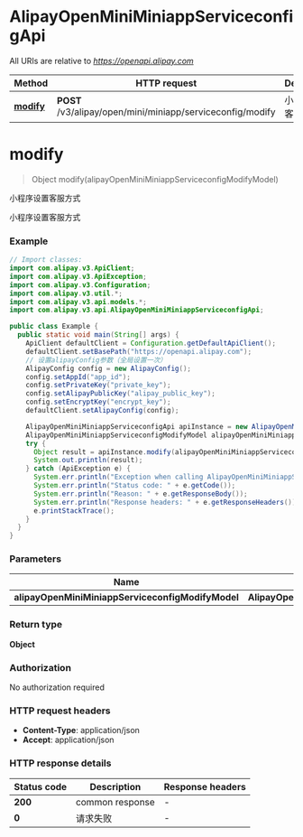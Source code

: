 # AlipayOpenMiniMiniappServiceconfigApi

All URIs are relative to *https://openapi.alipay.com*

| Method | HTTP request | Description |
|------------- | ------------- | -------------|
| [**modify**](AlipayOpenMiniMiniappServiceconfigApi.md#modify) | **POST** /v3/alipay/open/mini/miniapp/serviceconfig/modify | 小程序设置客服方式 |


<a name="modify"></a>
# **modify**
> Object modify(alipayOpenMiniMiniappServiceconfigModifyModel)

小程序设置客服方式

小程序设置客服方式

### Example
```java
// Import classes:
import com.alipay.v3.ApiClient;
import com.alipay.v3.ApiException;
import com.alipay.v3.Configuration;
import com.alipay.v3.util.*;
import com.alipay.v3.api.models.*;
import com.alipay.v3.api.AlipayOpenMiniMiniappServiceconfigApi;

public class Example {
  public static void main(String[] args) {
    ApiClient defaultClient = Configuration.getDefaultApiClient();
    defaultClient.setBasePath("https://openapi.alipay.com");
    // 设置alipayConfig参数（全局设置一次）
    AlipayConfig config = new AlipayConfig();
    config.setAppId("app_id");
    config.setPrivateKey("private_key");
    config.setAlipayPublicKey("alipay_public_key");
    config.setEncryptKey("encrypt_key");
    defaultClient.setAlipayConfig(config);

    AlipayOpenMiniMiniappServiceconfigApi apiInstance = new AlipayOpenMiniMiniappServiceconfigApi(defaultClient);
    AlipayOpenMiniMiniappServiceconfigModifyModel alipayOpenMiniMiniappServiceconfigModifyModel = new AlipayOpenMiniMiniappServiceconfigModifyModel(); // AlipayOpenMiniMiniappServiceconfigModifyModel | 
    try {
      Object result = apiInstance.modify(alipayOpenMiniMiniappServiceconfigModifyModel);
      System.out.println(result);
    } catch (ApiException e) {
      System.err.println("Exception when calling AlipayOpenMiniMiniappServiceconfigApi#modify");
      System.err.println("Status code: " + e.getCode());
      System.err.println("Reason: " + e.getResponseBody());
      System.err.println("Response headers: " + e.getResponseHeaders());
      e.printStackTrace();
    }
  }
}
```

### Parameters

| Name | Type | Description  | Notes |
|------------- | ------------- | ------------- | -------------|
| **alipayOpenMiniMiniappServiceconfigModifyModel** | **AlipayOpenMiniMiniappServiceconfigModifyModel**|  | [optional] |

### Return type

**Object**

### Authorization

No authorization required

### HTTP request headers

 - **Content-Type**: application/json
 - **Accept**: application/json

### HTTP response details
| Status code | Description | Response headers |
|-------------|-------------|------------------|
| **200** | common response |  -  |
| **0** | 请求失败 |  -  |

